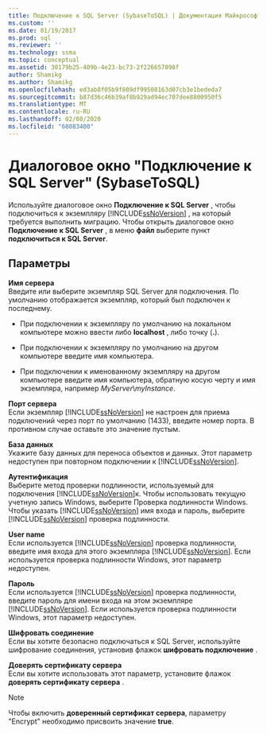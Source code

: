 ```yaml
---
title: Подключение к SQL Server (SybaseToSQL) | Документация Майкрософт
ms.custom: ''
ms.date: 01/19/2017
ms.prod: sql
ms.reviewer: ''
ms.technology: ssma
ms.topic: conceptual
ms.assetid: 30179b25-409b-4e23-bc73-2f226657098f
author: Shamikg
ms.author: Shamikg
ms.openlocfilehash: ed3ab8f05b9f809df99508163d07cb3e1bededa7
ms.sourcegitcommit: b87d36c46b39af8b929ad94ec707dee8800950f5
ms.translationtype: MT
ms.contentlocale: ru-RU
ms.lasthandoff: 02/08/2020
ms.locfileid: "68083400"
---
```

# <a name="connect-to-sql-server-sybasetosql"></a>Диалоговое окно "Подключение к SQL Server" (SybaseToSQL)
Используйте диалоговое окно **Подключение к SQL Server** , чтобы подключиться к экземпляру [!INCLUDE[ssNoVersion](../../includes/ssnoversion-md.md)] , на который требуется выполнить миграцию. Чтобы открыть диалоговое окно **Подключение к SQL Server** , в меню **файл** выберите пункт **подключиться к SQL Server**.  
  
## <a name="options"></a>Параметры  
**Имя сервера**  
Введите или выберите экземпляр SQL Server для подключения. По умолчанию отображается экземпляр, который был подключен к последнему.  
  
-   При подключении к экземпляру по умолчанию на локальном компьютере можно ввести либо **localhost** , либо точку (**.**).  
  
-   При подключении к экземпляру по умолчанию на другом компьютере введите имя компьютера.  
  
-   При подключении к именованному экземпляру на другом компьютере введите имя компьютера, обратную косую черту и имя экземпляра, например *MyServer*\\*myInstance*.  
  
**Порт сервера**  
Если экземпляр [!INCLUDE[ssNoVersion](../../includes/ssnoversion-md.md)] не настроен для приема подключений через порт по умолчанию (1433), введите номер порта. В противном случае оставьте это значение пустым.  
  
**База данных**  
Укажите базу данных для переноса объектов и данных. Этот параметр недоступен при повторном подключении к [!INCLUDE[ssNoVersion](../../includes/ssnoversion-md.md)].  
  
**Аутентификация**  
Выберите метод проверки подлинности, используемый для подключения [!INCLUDE[ssNoVersion](../../includes/ssnoversion-md.md)]к. Чтобы использовать текущую учетную запись Windows, выберите Проверка подлинности Windows. Чтобы указать [!INCLUDE[ssNoVersion](../../includes/ssnoversion-md.md)] имя входа и пароль, выберите [!INCLUDE[ssNoVersion](../../includes/ssnoversion-md.md)] проверка подлинности.  
  
**User name**  
Если используется [!INCLUDE[ssNoVersion](../../includes/ssnoversion-md.md)] проверка подлинности, введите имя входа для этого экземпляра [!INCLUDE[ssNoVersion](../../includes/ssnoversion-md.md)]. Если используется проверка подлинности Windows, этот параметр недоступен.  
  
**Пароль**  
Если используется [!INCLUDE[ssNoVersion](../../includes/ssnoversion-md.md)] проверка подлинности, введите пароль для имени входа на этом экземпляре [!INCLUDE[ssNoVersion](../../includes/ssnoversion-md.md)]. Если используется проверка подлинности Windows, этот параметр недоступен.  
  
**Шифровать соединение**  
Если вы хотите безопасно подключаться к SQL Server, используйте шифрование соединения, установив флажок **шифровать подключение** .  
  
**Доверять сертификату сервера**  
Если вы хотите использовать этот параметр, установите флажок **доверять сертификату сервера** .  
  
> [!NOTE]  
> Чтобы включить **доверенный сертификат сервера**, параметру "Encrypt" необходимо присвоить значение **true**.  
  
